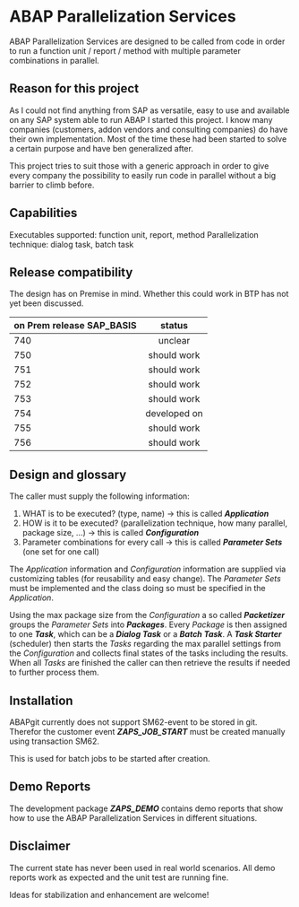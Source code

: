 # ABAP Parallelization Services
ABAP Parallelization Services are designed to be called from code in order to run a function unit / report / method with multiple parameter combinations in parallel.

## Reason for this project
As I could not find anything from SAP as versatile, easy to use and available on any SAP system able to run ABAP I started this project. I know many companies (customers, addon vendors and consulting companies) do have their own implementation. Most of the time these had been started to solve a certain purpose and have ben generalized after.

This project tries to suit those with a generic approach in order to give every company the possibility to easily run code in parallel without a big barrier to climb before.

## Capabilities
Executables supported: function unit, report, method
Parallelization technique: dialog task, batch task

## Release compatibility
The design has on Premise in mind. Whether this could work in BTP has not yet been discussed.

| on Prem release SAP_BASIS | status |
|---------------------------|:------:|
| 740                       | unclear |
| 750                       | should work |
| 751                       | should work |
| 752                       | should work |
| 753                       | should work |
| 754                       | developed on |
| 755                       | should work |
| 756                       | should work |

## Design and glossary
The caller must supply the following information:
1.	WHAT is to be executed? (type, name) &rarr; this is called ***Application***
2.	HOW is it to be executed? (parallelization technique, how many parallel, package size, …) &rarr; this is called ***Configuration***
3.	Parameter combinations for every call &rarr; this is called ***Parameter Sets*** (one set for one call)

The *Application* information and *Configuration* information are supplied via customizing tables (for reusability and easy change). The *Parameter Sets* must be implemented and the class doing so must be specified in the *Application*.

Using the max package size from the *Configuration* a so called ***Packetizer*** groups the *Parameter Sets* into ***Packages***. Every *Package* is then assigned to one ***Task***, which can be a ***Dialog Task*** or a ***Batch Task***. A ***Task Starter*** (scheduler) then starts the *Tasks* regarding the max parallel settings from the *Configuration* and collects final states of the tasks including the results. When all *Tasks* are finished the caller can then retrieve the results if needed to further process them.

## Installation
ABAPgit currently does not support SM62-event to be stored in git. Therefor the customer event ***ZAPS_JOB_START*** must be created manually using transaction SM62. 

This is used for batch jobs to be started after creation.

## Demo Reports
The development package ***ZAPS_DEMO*** contains demo reports that show how to use the ABAP Parallelization Services in different situations.

## Disclaimer
The current state has never been used in real world scenarios. All demo reports work as expected and the unit test are running fine.

Ideas for stabilization and enhancement are welcome!
